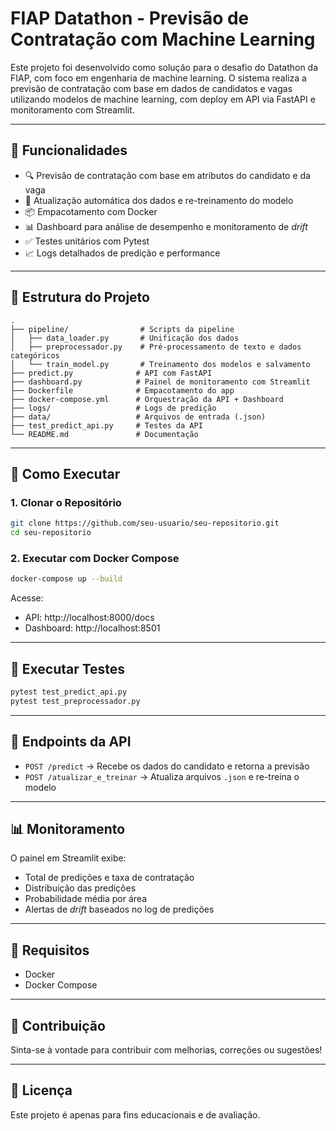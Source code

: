 
# FIAP Datathon - Previsão de Contratação com Machine Learning

Este projeto foi desenvolvido como solução para o desafio do Datathon da FIAP, com foco em engenharia de machine learning. O sistema realiza a previsão de contratação com base em dados de candidatos e vagas utilizando modelos de machine learning, com deploy em API via FastAPI e monitoramento com Streamlit.

---

## 🔧 Funcionalidades

- 🔍 Previsão de contratação com base em atributos do candidato e da vaga
- 🔁 Atualização automática dos dados e re-treinamento do modelo
- 📦 Empacotamento com Docker
- 📊 Dashboard para análise de desempenho e monitoramento de *drift*
- ✅ Testes unitários com Pytest
- 📈 Logs detalhados de predição e performance

---

## 📁 Estrutura do Projeto

```
.
├── pipeline/                # Scripts da pipeline
│   ├── data_loader.py       # Unificação dos dados
│   ├── preprocessador.py    # Pré-processamento de texto e dados categóricos
│   └── train_model.py       # Treinamento dos modelos e salvamento
├── predict.py              # API com FastAPI
├── dashboard.py            # Painel de monitoramento com Streamlit
├── Dockerfile              # Empacotamento do app
├── docker-compose.yml      # Orquestração da API + Dashboard
├── logs/                   # Logs de predição
├── data/                   # Arquivos de entrada (.json)
├── test_predict_api.py     # Testes da API
└── README.md               # Documentação
```

---

## 🚀 Como Executar

### 1. Clonar o Repositório

```bash
git clone https://github.com/seu-usuario/seu-repositorio.git
cd seu-repositorio
```

### 2. Executar com Docker Compose

```bash
docker-compose up --build
```

Acesse:
- API: http://localhost:8000/docs
- Dashboard: http://localhost:8501

---

## 🧪 Executar Testes

```bash
pytest test_predict_api.py
pytest test_preprocessador.py
```

---

## 📌 Endpoints da API

- `POST /predict` → Recebe os dados do candidato e retorna a previsão
- `POST /atualizar_e_treinar` → Atualiza arquivos `.json` e re-treina o modelo

---

## 📊 Monitoramento

O painel em Streamlit exibe:
- Total de predições e taxa de contratação
- Distribuição das predições
- Probabilidade média por área
- Alertas de *drift* baseados no log de predições

---

## 🐳 Requisitos

- Docker
- Docker Compose

---

## 🙌 Contribuição

Sinta-se à vontade para contribuir com melhorias, correções ou sugestões!

---

## 📄 Licença

Este projeto é apenas para fins educacionais e de avaliação.
